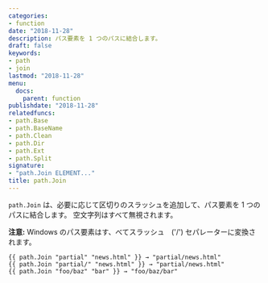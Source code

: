 ```yaml
---
categories:
- function
date: "2018-11-28"
description: パス要素を 1 つのパスに結合します。
draft: false
keywords:
- path
- join
lastmod: "2018-11-28"
menu:
  docs:
    parent: function
publishdate: "2018-11-28"
relatedfuncs:
- path.Base
- path.BaseName
- path.Clean
- path.Dir
- path.Ext
- path.Split
signature:
- "path.Join ELEMENT..."
title: path.Join
---
```


`path.Join` は、必要に応じて区切りのスラッシュを追加して、パス要素を 1 つのパスに結合します。
空文字列はすべて無視されます。

**注意:** Windows のパス要素はす、べてスラッシュ　('/') セパレーターに変換されます。

```go-html-template
{{ path.Join "partial" "news.html" }} → "partial/news.html"
{{ path.Join "partial/" "news.html" }} → "partial/news.html"
{{ path.Join "foo/baz" "bar" }} → "foo/baz/bar"
```
